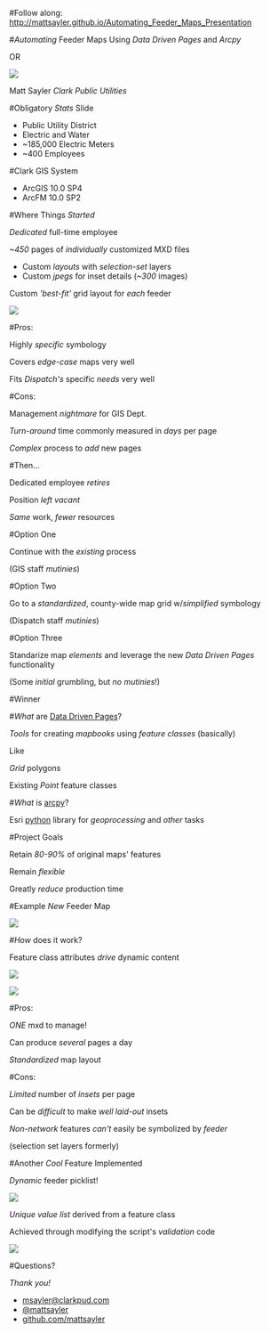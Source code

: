 #Follow along: http://mattsayler.github.io/Automating_Feeder_Maps_Presentation

#_Automating_ Feeder Maps Using _Data Driven Pages_ and _Arcpy_

OR

![](./Images/OneMXDtoRule.png)

Matt Sayler
_Clark Public Utilities_

#Obligatory _Stats_ Slide

* Public Utility District
* Electric and Water
* ~185,000 Electric Meters
* ~400 Employees

#Clark GIS System

* ArcGIS 10.0 SP4
* ArcFM 10.0 SP2

#Where Things _Started_

_Dedicated_ full-time employee

_~450_ pages of _individually_ customized MXD files

* Custom _layouts_ with _selection-set_ layers
* Custom _jpegs_ for inset details (_~300_ images)

Custom _'best-fit'_ grid layout for _each_ feeder

![](./Images/AST4_Original.png)

#Pros:

Highly _specific_ symbology

Covers _edge-case_ maps very well

Fits _Dispatch's_ specific _needs_ very well

#Cons:

Management _nightmare_ for GIS Dept.

_Turn-around_ time commonly measured in _days_ per page

_Complex_ process to _add_ new pages

#Then...

Dedicated employee _retires_

Position _left vacant_

_Same_ work, _fewer_ resources

#Option One

Continue with the _existing_ process

(GIS staff _mutinies_)

#Option Two

Go to a _standardized_, county-wide map grid w/_simplified_ symbology

(Dispatch staff _mutinies_)

#Option Three

Standarize map _elements_ and leverage the new _Data Driven Pages_ functionality

(Some _initial_ grumbling, but _no mutinies_!)

#Winner

#_What_ are [Data Driven Pages](http://resources.arcgis.com/en/help/main/10.2/index.html#//00s90000003m000000)?

_Tools_ for creating _mapbooks_ using _feature classes_ (basically)

Like

_Grid_ polygons

Existing _Point_ feature classes

#_What_ is [arcpy](http://resources.arcgis.com/en/help/main/10.2/index.html#//000v000000v7000000)?

Esri [python](https://www.python.org/) library for _geoprocessing_ and _other_ tasks

#Project Goals

Retain _80-90%_ of original maps' features

Remain _flexible_

Greatly _reduce_ production time

#Example _New_ Feeder Map

![](./Images/AST4_New.png)

#_How_ does it work?

Feature class attributes _drive_ dynamic content

![](./Images/DrivingTables.png)

![](./Images/DialogDDP.png)

#Pros:

_ONE_ mxd to manage!

Can produce _several_ pages a day

_Standardized_ map layout

#Cons:

_Limited_ number of _insets_ per page

Can be _difficult_ to make _well laid-out_ insets

_Non-network_ features _can't_ easily be symbolized by _feeder_

(selection set layers formerly)

#Another _Cool_ Feature Implemented

_Dynamic_ feeder picklist!

![](./Images/ScriptToolDialog.png)

_Unique value list_ derived from a feature class

Achieved through modifying the script's _validation_ code

![](./Images/ScriptValidation.png)

#Questions?

_Thank you!_

* [msayler@clarkpud.com](mailto:msayler@clarkpud.com)
* [@mattsayler](https://www.twitter.com/mattsayler)
* [github.com/mattsayler](https://www.github.com/mattsayler)
